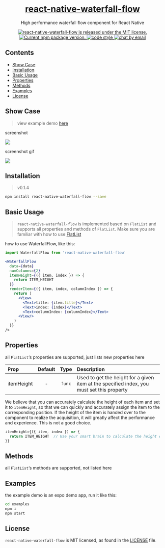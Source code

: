 <h1 align="center">
  <a href="https://github.com/axerjs/react-native-waterfall-flow">
    react-native-waterfall-flow
  </a>
</h1>

<p align="center">
  High performance waterfall flow component for React Native
</p>

<p align="center">
  <a href="https://github.com/axerjs/react-native-waterfall-flow/blob/HEAD/LICENSE">
    <img src="https://img.shields.io/github/license/axerjs/react-native-waterfall-flow" alt="react-native-waterfall-flow is released under the MIT license." />
  </a>
  <a href="https://www.npmjs.org/package/react-native-waterfall-flow">
    <img src="https://img.shields.io/badge/npm%20package-v0.1.4-brightgreen" alt="Current npm package version." />
  </a>
  <a target="_blank" href="https://standardjs.com/">
    <img src="https://img.shields.io/badge/code%20style-standard-green" alt="code style" />
  </a>
  <a target="_blank" href="#">
    <img src="https://img.shields.io/badge/chat-email-blue" alt="chat by email" />
  </a>
</p>

## Contents

- [Show Case](#show-case)
- [Installation](#installation)
- [Basic Usage](#basic-usage)
- [Properties](#properties)
- [Methods](#methods)
- [Examples](#examples)
- [License](#license)


## Show Case
> view example demo [here](https://github.com/axerjs/react-native-waterfall-flow/tree/main/examples)

screenshot
<!-- <p>
  <img style="border:1px solid #f0f0f0" src="https://www.helloimg.com/images/2022/08/07/Z08BFK.jpg" width="250">
<p> -->
![](https://images.weserv.nl/?url=//www.helloimg.com/images/2022/08/10/ZNE3Pc.png&w=250)

screenshot gif
<!-- <p>
<img src="https://images.weserv.nl/?url=www.helloimg.com/images/2022/08/07/Z08G7o.gif" width="250">
</p> -->

![](https://images.weserv.nl/?url=//www.helloimg.com/images/2022/08/10/ZNE99X.gif&w=250&output=gif&n=-1)


## Installation

> v0.1.4

```bash
npm install react-native-waterfall-flow --save
```

## Basic Usage
> `react-native-waterfall-flow` is implemented based on `FlatList` and supports all properties and methods of `FlatList`. Make sure you are familiar with how to use [FlatList](https://reactnative.cn/docs/flatlist)


how to use WaterfallFlow, like this:
```jsx
import WaterfallFlow from 'react-native-waterfall-flow'
```
```jsx
<WaterfallFlow
  data={data}
  numColumns={2}
  itemHeight={({ item, index }) => {
    return ITEM_HEIGHT
  }}
  renderItem={({ item, index, columnIndex }) => {
    return (
      <View>
        <Text>title: {item.title}</Text>
        <Text>index: {index}</Text>
        <Text>columnIndex: {columnIndex}</Text>
      <View/>
    )
  }}
/>
```

## Properties

all `FlatList`‘s properties are supported, just lists new properties here

| Prop           |     Default     |   Type   | Description                                                                                                 |
| :------------- | :-------------: | :------: | :---------------------------------------------------------------------------------------------------------- |
| itemHeight | - |  `func`  |   Used to get the height for a given item at the specified index, you must set this property

We believe that you can accurately calculate the height of each item and set it to `itemHeight`, so that we can quickly and accurately assign the item to the corresponding position. If the height of the item is handed over to the component to realize the acquisition, it will greatly affect the performance and experience. This is not a good choice.
```jsx
itemHeight={({ item, index }) => {
  return ITEM_HEIGHT  // Use your smart brain to calculate the height of the current item
}}
```   

## Methods
all `FlatList`‘s methods are supported, not listed here

## Examples
the example demo is an expo demo app, run it like this:
```bash
cd examples
npm i
npm start
```

## License

`react-native-waterfall-flow` is MIT licensed, as found in the [LICENSE][l] file.

[l]: https://github.com/axerjs/react-native-waterfall-flow/blob/HEAD/LICENSE
